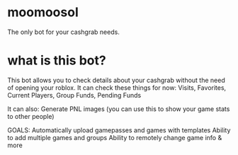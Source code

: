 # moomoosol
The only bot for your cashgrab needs.


# what is this bot?
This bot allows you to check details about your cashgrab without the need of opening your roblox.
It can check these things for now:
  Visits,
  Favorites,
  Current Players,
  Group Funds,
  Pending Funds

It can also:
  Generate PNL images (you can use this to show your game stats to other people)
  
  

GOALS:
  Automatically upload gamepasses and games with templates
  Ability to add multiple games and groups
  Ability to remotely change game info
  & more
  
  
